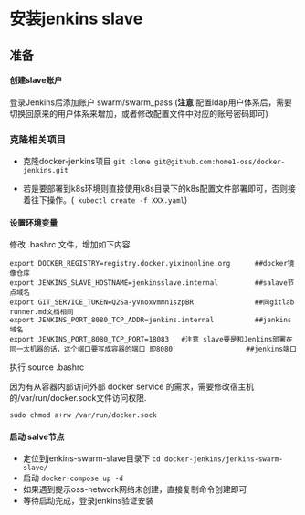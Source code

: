 # 安装jenkins slave

## 准备


#### 创建slave账户

登录Jenkins后添加账户 swarm/swarm_pass (**注意** 配置ldap用户体系后，需要切换回原来的用户体系来增加，或者修改配置文件中对应的账号密码即可)

### 克隆相关项目

- 克隆docker-jenkins项目 `git clone git@github.com:home1-oss/docker-jenkins.git`

- 若是要部署到k8s环境则直接使用k8s目录下的k8s配置文件部署即可，否则接着往下操作。(` kubectl create -f XXX.yaml`)


#### 设置环境变量

修改 .bashrc 文件，增加如下内容

    export DOCKER_REGISTRY=registry.docker.yixinonline.org      ##docker镜像仓库
    export JENKINS_SLAVE_HOSTNAME=jenkinsslave.internal         ##salave节点域名
    export GIT_SERVICE_TOKEN=Q2Sa-yVnoxvmmn1szpBR               ##同gitlab runner.md文档相同
    export JENKINS_PORT_8080_TCP_ADDR=jenkins.internal          ##jenkins域名
    export JENKINS_PORT_8080_TCP_PORT=18083   #注意 slave要是和Jenkins部署在同一太机器的话，这个端口要写成容器的端口 即8080                  ##jenkins端口

执行 source .bashrc

因为有从容器内部访问外部 docker service 的需求，需要修改宿主机的/var/run/docker.sock文件访问权限.

    sudo chmod a+rw /var/run/docker.sock


#### 启动 salve节点

- 定位到jenkins-swarm-slave目录下 `cd docker-jenkins/jenkins-swarm-slave/`
- 启动 `docker-compose up -d`
- 如果遇到提示oss-network网络未创建，直接复制命令创建即可
- 等待启动完成，登录jenkins验证安装